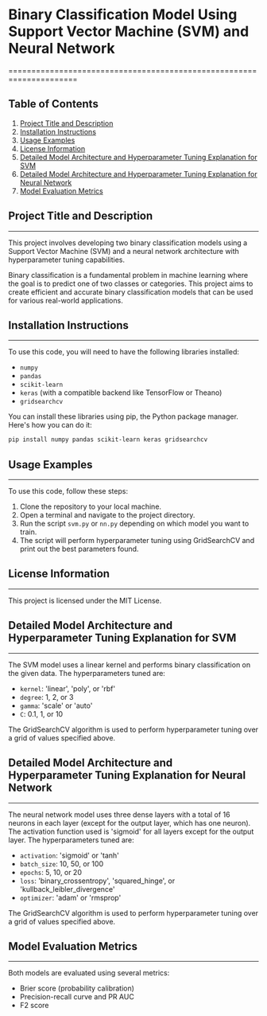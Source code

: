 # Binary Classification Model Using Support Vector Machine (SVM) and Neural Network
=====================================================================

Table of Contents
-----------------

1. [Project Title and Description](#project-title-and-description)
2. [Installation Instructions](#installation-instructions)
3. [Usage Examples](#usage-examples)
4. [License Information](#license-information)
5. [Detailed Model Architecture and Hyperparameter Tuning Explanation for SVM](#detailed-model-architecture-and-hyperparameter-tuning-explanation-for-svm)
6. [Detailed Model Architecture and Hyperparameter Tuning Explanation for Neural Network](#detailed-model-architecture-and-hyperparameter-tuning-explanation-for-neural-network)
7. [Model Evaluation Metrics](#model-evaluation-metrics)

## Project Title and Description
-------------------------------

This project involves developing two binary classification models using a Support Vector Machine (SVM) and a neural network architecture with hyperparameter tuning capabilities.

Binary classification is a fundamental problem in machine learning where the goal is to predict one of two classes or categories. This project aims to create efficient and accurate binary 
classification models that can be used for various real-world applications.

## Installation Instructions
---------------------------

To use this code, you will need to have the following libraries installed:

* `numpy`
* `pandas`
* `scikit-learn`
* `keras` (with a compatible backend like TensorFlow or Theano)
* `gridsearchcv`

You can install these libraries using pip, the Python package manager. Here's how you can do it:

```bash
pip install numpy pandas scikit-learn keras gridsearchcv
```

## Usage Examples
-----------------

To use this code, follow these steps:

1. Clone the repository to your local machine.
2. Open a terminal and navigate to the project directory.
3. Run the script `svm.py` or `nn.py` depending on which model you want to train.
4. The script will perform hyperparameter tuning using GridSearchCV and print out the best parameters found.

## License Information
-------------------

This project is licensed under the MIT License.

## Detailed Model Architecture and Hyperparameter Tuning Explanation for SVM
--------------------------------------------------------------------------------

The SVM model uses a linear kernel and performs binary classification on the given data. The hyperparameters tuned are:

* `kernel`: 'linear', 'poly', or 'rbf'
* `degree`: 1, 2, or 3
* `gamma`: 'scale' or 'auto'
* `C`: 0.1, 1, or 10

The GridSearchCV algorithm is used to perform hyperparameter tuning over a grid of values specified above.

## Detailed Model Architecture and Hyperparameter Tuning Explanation for Neural Network
------------------------------------------------------------------------------------

The neural network model uses three dense layers with a total of 16 neurons in each layer (except for the output layer, which has one neuron). The activation function used is 'sigmoid' for all 
layers except for the output layer. The hyperparameters tuned are:

* `activation`: 'sigmoid' or 'tanh'
* `batch_size`: 10, 50, or 100
* `epochs`: 5, 10, or 20
* `loss`: 'binary_crossentropy', 'squared_hinge', or 'kullback_leibler_divergence'
* `optimizer`: 'adam' or 'rmsprop'

The GridSearchCV algorithm is used to perform hyperparameter tuning over a grid of values specified above.

## Model Evaluation Metrics
----------------------------------------------------------------

Both models are evaluated using several metrics:

* Brier score (probability calibration)
* Precision-recall curve and PR AUC
* F2 score
